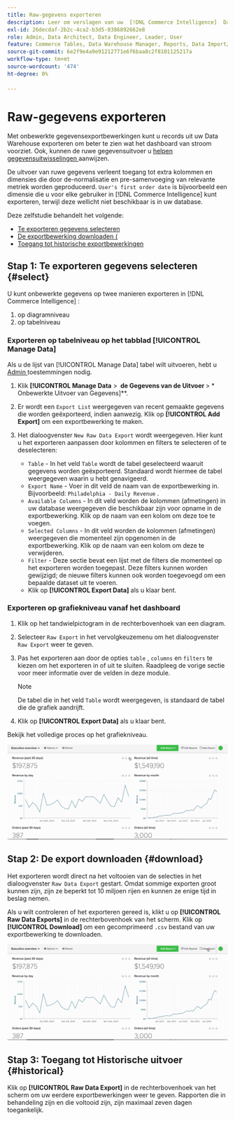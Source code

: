 ```yaml
---
title: Raw-gegevens exporteren
description: Leer om verslagen van uw  [!DNL Commerce Intelligence]  Data Warehouse uit te voeren om een dichtere blik te krijgen bij wat uw dashboard aandrijft.
exl-id: 26decdaf-2b2c-4ca2-b3d5-0386892662e8
role: Admin, Data Architect, Data Engineer, Leader, User
feature: Commerce Tables, Data Warehouse Manager, Reports, Data Import/Export
source-git-commit: 6e2f9e4a9e91212771e6f6baa8c2f8101125217a
workflow-type: tm+mt
source-wordcount: '474'
ht-degree: 0%

---
```


# Raw-gegevens exporteren

Met onbewerkte gegevensexportbewerkingen kunt u records uit uw Data Warehouse exporteren om beter te zien wat het dashboard van stroom voorziet. Ook, kunnen de ruwe gegevensuitvoer u [ helpen gegevensuitwisselingen ](https://experienceleague.adobe.com/docs/commerce-knowledge-base/kb/troubleshooting/miscellaneous/using-data-exports-to-pinpoint-discrepancies.html) aanwijzen.

De uitvoer van ruwe gegevens verleent toegang tot extra kolommen en dimensies die door de-normalisatie en pre-samenvoeging van relevante metriek worden geproduceerd. `User's first order date` is bijvoorbeeld een dimensie die u voor elke gebruiker in [!DNL Commerce Intelligence] kunt exporteren, terwijl deze wellicht niet beschikbaar is in uw database.

Deze zelfstudie behandelt het volgende:

* [Te exporteren gegevens selecteren](#select)
* [De exportbewerking downloaden (](#download)
* [Toegang tot historische exportbewerkingen](#historical)

## Stap 1: Te exporteren gegevens selecteren {#select}

U kunt onbewerkte gegevens op twee manieren exporteren in [!DNL Commerce Intelligence] :

1. op diagramniveau
1. op tabelniveau

### Exporteren op tabelniveau op het tabblad [!UICONTROL Manage Data]

Als u de lijst van [!UICONTROL Manage Data] tabel wilt uitvoeren, hebt u [ Admin ](../administrator/user-management/user-management.md) toestemmingen nodig.

1. Klik **[!UICONTROL Manage Data** > **&#x200B; de Gegevens van de Uitvoer &#x200B;**> * Onbewerkte Uitvoer van Gegevens]**.
1. Er wordt een `Export List` weergegeven van recent gemaakte gegevens die worden geëxporteerd, indien aanwezig. Klik op **[!UICONTROL Add Export]** om een exportbewerking te maken.
1. Het dialoogvenster `New Raw Data Export` wordt weergegeven. Hier kunt u het exporteren aanpassen door kolommen en filters te selecteren of te deselecteren:

   * `Table` - In het veld `Table` wordt de tabel geselecteerd waaruit gegevens worden geëxporteerd. Standaard wordt hiermee de tabel weergegeven waarin u hebt genavigeerd.
   * `Export Name` - Voer in dit veld de naam van de exportbewerking in. Bijvoorbeeld: `Philadelphia - Daily Revenue` .
   * `Available Columns` - In dit veld worden de kolommen (afmetingen) in uw database weergegeven die beschikbaar zijn voor opname in de exportbewerking. Klik op de naam van een kolom om deze toe te voegen.
   * `Selected Columns` - In dit veld worden de kolommen (afmetingen) weergegeven die momenteel zijn opgenomen in de exportbewerking. Klik op de naam van een kolom om deze te verwijderen.
   * `Filter` - Deze sectie bevat een lijst met de filters die momenteel op het exporteren worden toegepast. Deze filters kunnen worden gewijzigd; de nieuwe filters kunnen ook worden toegevoegd om een bepaalde dataset uit te voeren.
   * Klik op **[!UICONTROL Export Data]** als u klaar bent.

### Exporteren op grafiekniveau vanaf het dashboard

1. Klik op het tandwielpictogram in de rechterbovenhoek van een diagram.

1. Selecteer `Raw Export` in het vervolgkeuzemenu om het dialoogvenster `Raw Export` weer te geven.

1. Pas het exporteren aan door de opties `table` , `columns` en `filters` te kiezen om het exporteren in of uit te sluiten. Raadpleeg de vorige sectie voor meer informatie over de velden in deze module.

   >[!NOTE]
   >
   >De tabel die in het veld `Table` wordt weergegeven, is standaard de tabel die de grafiek aandrijft.

1. Klik op **[!UICONTROL Export Data]** als u klaar bent.

Bekijk het volledige proces op het grafiekniveau.

![](../assets/Chart-level_export.gif)

## Stap 2: De export downloaden {#download}

Het exporteren wordt direct na het voltooien van de selecties in het dialoogvenster `Raw Data Export` gestart. Omdat sommige exporten groot kunnen zijn, zijn ze beperkt tot 10 miljoen rijen en kunnen ze enige tijd in beslag nemen.

Als u wilt controleren of het exporteren gereed is, klikt u op **[!UICONTROL Raw Data Exports]** in de rechterbovenhoek van het scherm. Klik op **[!UICONTROL Download]** om een gecomprimeerd `.csv` bestand van uw exportbewerking te downloaden.

![](../assets/Downloading_export.gif)

## Stap 3: Toegang tot Historische uitvoer {#historical}

Klik op **[!UICONTROL Raw Data Export]** in de rechterbovenhoek van het scherm om uw eerdere exportbewerkingen weer te geven. Rapporten die in behandeling zijn en die voltooid zijn, zijn maximaal zeven dagen toegankelijk.
